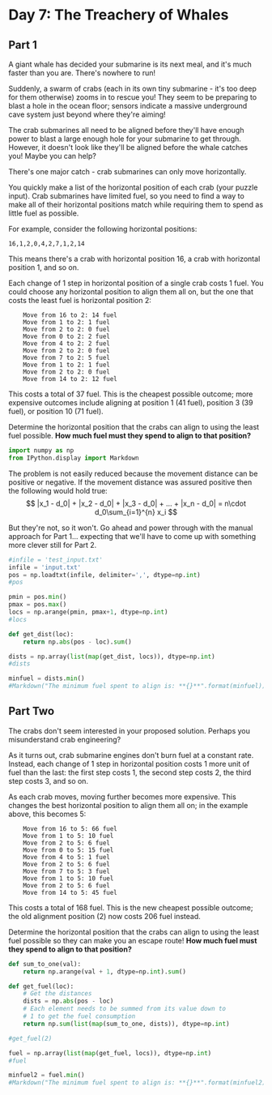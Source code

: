 # Day 7: The Treachery of Whales

## Part 1

A giant whale has decided your submarine is its next meal, and it's much faster than you are. There's nowhere to run!

Suddenly, a swarm of crabs (each in its own tiny submarine - it's too deep for them otherwise) zooms in to rescue you! They seem to be preparing to blast a hole in the ocean floor; sensors indicate a massive underground cave system just beyond where they're aiming!

The crab submarines all need to be aligned before they'll have enough power to blast a large enough hole for your submarine to get through. However, it doesn't look like they'll be aligned before the whale catches you! Maybe you can help?

There's one major catch - crab submarines can only move horizontally.

You quickly make a list of the horizontal position of each crab (your puzzle input). Crab submarines have limited fuel, so you need to find a way to make all of their horizontal positions match while requiring them to spend as little fuel as possible.

For example, consider the following horizontal positions:
```
16,1,2,0,4,2,7,1,2,14
```
This means there's a crab with horizontal position 16, a crab with horizontal position 1, and so on.

Each change of 1 step in horizontal position of a single crab costs 1 fuel. You could choose any horizontal position to align them all on, but the one that costs the least fuel is horizontal position 2:
```
    Move from 16 to 2: 14 fuel
    Move from 1 to 2: 1 fuel
    Move from 2 to 2: 0 fuel
    Move from 0 to 2: 2 fuel
    Move from 4 to 2: 2 fuel
    Move from 2 to 2: 0 fuel
    Move from 7 to 2: 5 fuel
    Move from 1 to 2: 1 fuel
    Move from 2 to 2: 0 fuel
    Move from 14 to 2: 12 fuel
```
This costs a total of 37 fuel. This is the cheapest possible outcome; more expensive outcomes include aligning at position 1 (41 fuel), position 3 (39 fuel), or position 10 (71 fuel).

Determine the horizontal position that the crabs can align to using the least fuel possible. **How much fuel must they spend to align to that position?**


```python
import numpy as np
from IPython.display import Markdown
```

The problem is not easily reduced because the movement distance can be positive
or negative. If the movement distance was assured positive then the following
would hold true:
$$
|x_1 - d_0| + |x_2 - d_0| + |x_3 - d_0| + ... + |x_n - d_0| = n\cdot d_0\sum_{i=1}^{n} x_i
$$

But they're not, so it won't.
Go ahead and power through with the manual approach for Part 1... expecting that we'll
have to come up with something more clever still for Part 2.


```python
#infile = 'test_input.txt'
infile = 'input.txt'
pos = np.loadtxt(infile, delimiter=',', dtype=np.int)
#pos
```


```python
pmin = pos.min()
pmax = pos.max()
locs = np.arange(pmin, pmax+1, dtype=np.int)
#locs
```


```python
def get_dist(loc):
    return np.abs(pos - loc).sum()
```


```python
dists = np.array(list(map(get_dist, locs)), dtype=np.int)
#dists
```


```python
minfuel = dists.min()
#Markdown("The minimum fuel spent to align is: **{}**".format(minfuel))
```

## Part Two

The crabs don't seem interested in your proposed solution. Perhaps you misunderstand crab engineering?

As it turns out, crab submarine engines don't burn fuel at a constant rate. Instead, each change of 1 step in horizontal position costs 1 more unit of fuel than the last: the first step costs 1, the second step costs 2, the third step costs 3, and so on.

As each crab moves, moving further becomes more expensive. This changes the best horizontal position to align them all on; in the example above, this becomes 5:
```
    Move from 16 to 5: 66 fuel
    Move from 1 to 5: 10 fuel
    Move from 2 to 5: 6 fuel
    Move from 0 to 5: 15 fuel
    Move from 4 to 5: 1 fuel
    Move from 2 to 5: 6 fuel
    Move from 7 to 5: 3 fuel
    Move from 1 to 5: 10 fuel
    Move from 2 to 5: 6 fuel
    Move from 14 to 5: 45 fuel
```
This costs a total of 168 fuel. This is the new cheapest possible outcome; the old alignment position (2) now costs 206 fuel instead.

Determine the horizontal position that the crabs can align to using the least fuel possible so they can make you an escape route! **How much fuel must they spend to align to that position?**


```python
def sum_to_one(val):
    return np.arange(val + 1, dtype=np.int).sum()

def get_fuel(loc):
    # Get the distances
    dists = np.abs(pos - loc)
    # Each element needs to be summed from its value down to
    # 1 to get the fuel consumption
    return np.sum(list(map(sum_to_one, dists)), dtype=np.int)

#get_fuel(2)
```


```python
fuel = np.array(list(map(get_fuel, locs)), dtype=np.int)
#fuel
```


```python
minfuel2 = fuel.min()
#Markdown("The minimum fuel spent to align is: **{}**".format(minfuel2))
```


```python

```
